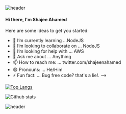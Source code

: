 ![header](https://capsule-render.vercel.app/api?type=rect&color=timeauto&height=150&section=header&fontColor=ffffff&text=Hi%20there,%20I%27m%20Shajeen%20Ahamed&fontSize=30)

#### Hi there, I'm Shajee Ahamed 

Here are some ideas to get you started:

- 🌱 I’m currently learning ...NodeJS
- 👯 I’m looking to collaborate on ... NodeJS
- 🤔 I’m looking for help with ... AWS
- 💬 Ask me about ... Anything
- 📫 How to reach me: ... twitter.com/shajeenahamed
- 😄 Pronouns: ... He/Him
- ⚡ Fun fact: ... Bug free code? that's a lie!.
-->

[![Top Langs](https://github-readme-stats.vercel.app/api/top-langs/?username=shajeen&layout=compact)](https://github.com/anuraghazra/github-readme-stats)

![Github stats](https://github-readme-stats.vercel.app/api?username=shajeen&count_private=true&show_icons=true&theme=default)

![header](https://capsule-render.vercel.app/api?type=shark&color=timeauto&height=150&section=footer)
